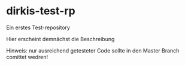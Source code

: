 # dirkis-test-rp
Ein erstes Test-repository

Hier erscheint demnächst die Beschreibung

Hinweis: nur ausreichend getesteter Code sollte in den Master Branch comittet wedren!

